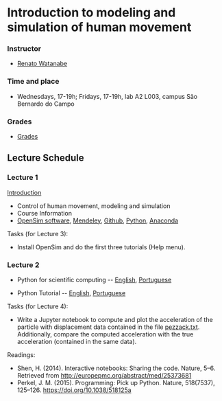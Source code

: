 # Introduction to modeling and simulation of human movement

### Instructor  
- [Renato Watanabe](pesquisa.ufabc.edu.br/bmclab/pessoal/renato/)

### Time and place  
- Wednesdays, 17-19h; Fridays, 17-19h, lab A2 L003, campus São Bernardo do Campo

### Grades

* [Grades](https://docs.google.com/spreadsheets/d/e/2PACX-1vS0vCERbEbcBLo_4fjZh5pl4i6-6Bk8fRCTnqWc0LI0CzTnXq5wSYSz5ojaG5Uda0mSf5xL6k0Ml06c/pubhtml)

## Lecture Schedule

### Lecture 1

[Introduction](ModSim2019_0.pdf)

 * Control of human movement, modeling and simulation  
 * Course Information
 * [OpenSim software](https://simtk.org/projects/opensim), [Mendeley](https://www.mendeley.com), [Github](https://www.github.com), [Python](https://www.python.org/), [Anaconda](https://www.anaconda.com/) 

Tasks (for Lecture 3):

*  Install OpenSim and do the first three tutorials (Help menu).

### Lecture 2

 * Python for scientific computing -- [English](http://nbviewer.jupyter.org/github/BMClab/bmc/blob/master/notebooks/PythonForScientificComputing.ipynb), [Portuguese](https://nbviewer.jupyter.org/github/BMClab/bmc/blob/master/notebooks/PT-BR/PythonForScientificComputing_PT-BR.ipynb)

 * Python Tutorial -- [English](https://nbviewer.jupyter.org/github/BMClab/bmc/blob/master/notebooks/PythonTutorial.ipynb), [Portuguese](https://nbviewer.jupyter.org/github/BMClab/bmc/blob/master/notebooks/PT-BR/PythonTutorial_PT-BR.ipynb)
 
Tasks (for Lecture 4):

- Write a Jupyter notebook to compute and plot the acceleration of the particle with displacement data contained in the file [pezzack.txt](http://isbweb.org/data/pezzack/index.html). Additionally, compare the computed acceleration with the true acceleration (contained in the same data).
 
Readings:

 * Shen, H. (2014). Interactive notebooks: Sharing the code. Nature, 5–6. Retrieved from http://europepmc.org/abstract/med/25373681  
 * Perkel, J. M. (2015). Programming: Pick up Python. Nature, 518(7537), 125–126. https://doi.org/10.1038/518125a
 

 
 
